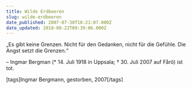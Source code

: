 ```yaml
---
title: Wilde Erdbeeren
slug: wilde-erdbeeren
date_published: 2007-07-30T10:21:07.000Z
date_updated: 2018-08-22T09:39:06.000Z
---
```


„Es gibt keine Grenzen. Nicht für den Gedanken, nicht für die Gefühle. Die Angst setzt die Grenzen.“

– Ingmar Bergman (* 14. Juli 1918 in Uppsala; † 30. Juli 2007 auf Fårö) ist tot.

[tags]Ingmar Bergmann, gestorben, 2007[/tags]
